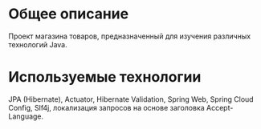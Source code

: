 # Общее описание
Проект магазина товаров, предназначенный для изучения различных технологий Java.

# Используемые технологии
JPA (Hibernate), Actuator, Hibernate Validation, Spring Web, Spring Cloud Config, Slf4j, локализация запросов на основе заголовка Accept-Language.